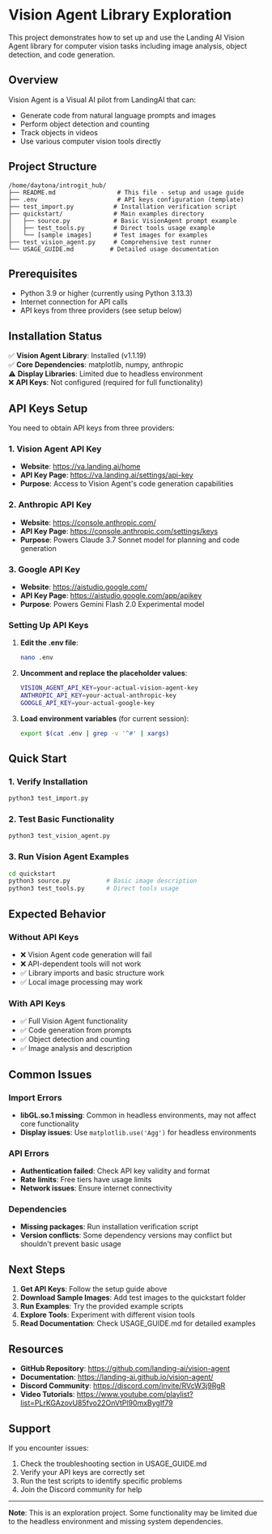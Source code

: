 # Vision Agent Library Exploration

This project demonstrates how to set up and use the Landing AI Vision Agent library for computer vision tasks including image analysis, object detection, and code generation.

## Overview

Vision Agent is a Visual AI pilot from LandingAI that can:
- Generate code from natural language prompts and images
- Perform object detection and counting
- Track objects in videos
- Use various computer vision tools directly

## Project Structure

```
/home/daytona/introgit_hub/
├── README.md                 # This file - setup and usage guide
├── .env                      # API keys configuration (template)
├── test_import.py           # Installation verification script
├── quickstart/              # Main examples directory
│   ├── source.py            # Basic VisionAgent prompt example
│   ├── test_tools.py        # Direct tools usage example
│   └── [sample images]      # Test images for examples
├── test_vision_agent.py     # Comprehensive test runner
└── USAGE_GUIDE.md          # Detailed usage documentation
```

## Prerequisites

- Python 3.9 or higher (currently using Python 3.13.3)
- Internet connection for API calls
- API keys from three providers (see setup below)

## Installation Status

✅ **Vision Agent Library**: Installed (v1.1.19)  
✅ **Core Dependencies**: matplotlib, numpy, anthropic  
⚠️  **Display Libraries**: Limited due to headless environment  
❌ **API Keys**: Not configured (required for full functionality)

## API Keys Setup

You need to obtain API keys from three providers:

### 1. Vision Agent API Key
- **Website**: https://va.landing.ai/home
- **API Key Page**: https://va.landing.ai/settings/api-key
- **Purpose**: Access to Vision Agent's code generation capabilities

### 2. Anthropic API Key
- **Website**: https://console.anthropic.com/
- **API Key Page**: https://console.anthropic.com/settings/keys
- **Purpose**: Powers Claude 3.7 Sonnet model for planning and code generation

### 3. Google API Key
- **Website**: https://aistudio.google.com/
- **API Key Page**: https://aistudio.google.com/app/apikey
- **Purpose**: Powers Gemini Flash 2.0 Experimental model

### Setting Up API Keys

1. **Edit the .env file**:
   ```bash
   nano .env
   ```

2. **Uncomment and replace the placeholder values**:
   ```bash
   VISION_AGENT_API_KEY=your-actual-vision-agent-key
   ANTHROPIC_API_KEY=your-actual-anthropic-key
   GOOGLE_API_KEY=your-actual-google-key
   ```

3. **Load environment variables** (for current session):
   ```bash
   export $(cat .env | grep -v '^#' | xargs)
   ```

## Quick Start

### 1. Verify Installation
```bash
python3 test_import.py
```

### 2. Test Basic Functionality
```bash
python3 test_vision_agent.py
```

### 3. Run Vision Agent Examples
```bash
cd quickstart
python3 source.py          # Basic image description
python3 test_tools.py      # Direct tools usage
```

## Expected Behavior

### Without API Keys
- ❌ Vision Agent code generation will fail
- ❌ API-dependent tools will not work
- ✅ Library imports and basic structure work
- ✅ Local image processing may work

### With API Keys
- ✅ Full Vision Agent functionality
- ✅ Code generation from prompts
- ✅ Object detection and counting
- ✅ Image analysis and description

## Common Issues

### Import Errors
- **libGL.so.1 missing**: Common in headless environments, may not affect core functionality
- **Display issues**: Use `matplotlib.use('Agg')` for headless environments

### API Errors
- **Authentication failed**: Check API key validity and format
- **Rate limits**: Free tiers have usage limits
- **Network issues**: Ensure internet connectivity

### Dependencies
- **Missing packages**: Run installation verification script
- **Version conflicts**: Some dependency versions may conflict but shouldn't prevent basic usage

## Next Steps

1. **Get API Keys**: Follow the setup guide above
2. **Download Sample Images**: Add test images to the quickstart folder
3. **Run Examples**: Try the provided example scripts
4. **Explore Tools**: Experiment with different vision tools
5. **Read Documentation**: Check USAGE_GUIDE.md for detailed examples

## Resources

- **GitHub Repository**: https://github.com/landing-ai/vision-agent
- **Documentation**: https://landing-ai.github.io/vision-agent/
- **Discord Community**: https://discord.com/invite/RVcW3j9RgR
- **Video Tutorials**: https://www.youtube.com/playlist?list=PLrKGAzovU85fvo22OnVtPl90mxBygIf79

## Support

If you encounter issues:
1. Check the troubleshooting section in USAGE_GUIDE.md
2. Verify your API keys are correctly set
3. Run the test scripts to identify specific problems
4. Join the Discord community for help

---

**Note**: This is an exploration project. Some functionality may be limited due to the headless environment and missing system dependencies.
